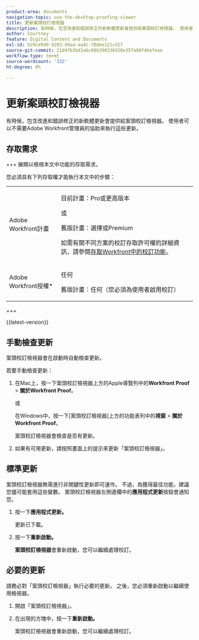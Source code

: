 ```yaml
---
product-area: documents
navigation-topic: use-the-desktop-proofing-viewer
title: 更新案頭校訂檢視器
description: 有時候，包含改進和錯誤修正的新軟體更新會提供給案頭校訂檢視器。 使用者可以不需要Adobe Workfront管理員的協助來執行這些更新。
author: Courtney
feature: Digital Content and Documents
exl-id: b29ce9d0-9203-49aa-aa4c-70dee121cd17
source-git-commit: 21d4fb3bd2a6c08b390338d28e357a80f4befeae
workflow-type: tm+mt
source-wordcount: '332'
ht-degree: 0%

---
```


# 更新案頭校訂檢視器

有時候，包含改進和錯誤修正的新軟體更新會提供給案頭校訂檢視器。 使用者可以不需要Adobe Workfront管理員的協助來執行這些更新。

<!--
>[!IMPORTANT]
>
>Windows users must manually reinstall the Desktop Proofing Viewer to support Chrome version 91. After manually reinstalling, the Desktop Proofing Viewer upgrades to the latest version (2.0.15). Future updates to the Desktop Proofing Viewer will be automatic. For information in reinstalling, see [Install the Desktop Proofing Viewer](../../../review-and-approve-work/proofing/use-the-desktop-proofing-viewer/installing-desktop-proofing-viewer.md). -->

## 存取需求

+++ 展開以檢視本文中功能的存取需求。

您必須具有下列存取權才能執行本文中的步驟：

<table style="table-layout:auto"> 
 <col> 
 <col> 
 <tbody> 
  <tr> 
   <td role="rowheader">Adobe Workfront計畫</td> 
   <td> <p>目前計畫：Pro或更高版本</p> <p>或</p> <p>舊版計畫：選擇或Premium</p> <p>如需有關不同方案的校訂存取許可權的詳細資訊，請參閱<a href="/help/quicksilver/administration-and-setup/manage-workfront/configure-proofing/access-to-proofing-functionality.md" class="MCXref xref">存取Workfront中的校訂功能</a>。</p> </td> 
  </tr> 
  <tr> 
   <td role="rowheader">Adobe Workfront授權*</td> 
   <td> <p>任何</p> <p>舊版計畫：任何（您必須為使用者啟用校訂）</p> </td> 
  </tr> 
 </tbody> 
</table>

+++

{{latest-version}}

## 手動檢查更新

案頭校訂檢視器會在啟動時自動檢查更新。 

若要手動檢查更新：

1. 在Mac上，按一下案頭校訂檢視器上方的Apple導覽列中的&#x200B;**Workfront Proof** > **關於Workfront Proof**。 

   或

   在Windows中，按一下[案頭校訂檢視器]上方的功能表列中的&#x200B;**視窗** > **關於Workfront Proof**。

   案頭校訂檢視器會檢查是否有更新。

1. 如果有可用更新，請按照畫面上的提示來更新「案頭校訂檢視器」。

## 標準更新

案頭校訂檢視器無需進行非關鍵性更新即可運作。 不過，為獲得最佳功能，建議您儘可能套用這些變數。 案頭校訂檢視器左側邊欄中的&#x200B;**應用程式更新**&#x200B;按鈕會通知您。

1. 按一下&#x200B;**應用程式更新。**

   更新已下載。

1. 按一下&#x200B;**重新啟動。**

   **案頭校訂檢視器**&#x200B;會重新啟動，您可以繼續處理校訂。

## 必要的更新

請務必對「案頭校訂檢視器」執行必要的更新。 之後，您必須重新啟動以繼續使用檢視器。

1. 開啟「案頭校訂檢視器」。
1. 在出現的方塊中，按一下&#x200B;**重新啟動。**

   案頭校訂檢視器會重新啟動，您可以繼續處理校訂。 
